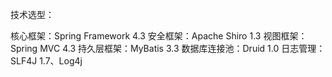 技术选型：

核心框架：Spring Framework 4.3
安全框架：Apache Shiro 1.3
视图框架：Spring MVC 4.3
持久层框架：MyBatis 3.3
数据库连接池：Druid 1.0
日志管理：SLF4J 1.7、Log4j

